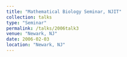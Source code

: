 ```yaml
---
title: "Mathematical Biology Seminar, NJIT"
collection: talks
type: "Seminar" 
permalink: /talks/2006talk3
venue: "Newark, NJ"
date: 2006-02-03
location: "Newark, NJ"
---
```

